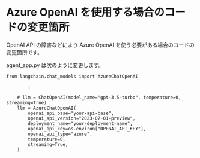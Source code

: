 # Azure OpenAI を使用する場合のコードの変更箇所

OpenAI API の障害などにより Azure OpenAI を使う必要がある場合のコードの変更箇所です。

agent_app.py は次のように変更します。

```
from langchain.chat_models import AzureChatOpenAI

        :

    # llm = ChatOpenAI(model_name="gpt-3.5-turbo", temperature=0, streaming=True)
    llm = AzureChatOpenAI(
        openai_api_base="your-api-base",
        openai_api_version="2023-07-01-preview",
        deployment_name="your-deployment-name",
        openai_api_key=os.environ["OPENAI_API_KEY"],
        openai_api_type="azure",
        temperature=0,
        streaming=True,
    )
```
